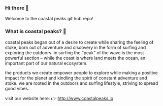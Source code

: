 ### Hi there 👋

Welcome to the coastal peaks git hub repo!

### What is coastal peaks? 🌊  

coastal peaks began out of a desire to create while sharing the feeling of stoke, born out of adventure and discovery in the form of surfing and exploring the outdoors. in surfing the “peak” of the wave is the most powerful section – while the coast is where land meets the ocean, an important part of our natural ecosystem.

the products we create empower people to explore while making a positive impact for the planet and kindling the spirit of constant adventure and stoke. we are rooted in the outdoors and surfing lifestyle, striving to spread good vibes. 

visit our website here: 👉 http://www.coastalpeaks.io



<!--
**coastalpeaks/coastalpeaks** is a ✨ _special_ ✨ repository because its `README.md` (this file) appears on your GitHub profile.

Here are some ideas to get you started:

- 🔭 I’m currently working on ...
- 🌱 I’m currently learning ...
- 👯 I’m looking to collaborate on ...
- 🤔 I’m looking for help with ...
- 💬 Ask me about ...
- 📫 How to reach me: ...
- 😄 Pronouns: ...
- ⚡ Fun fact: ...
-->
